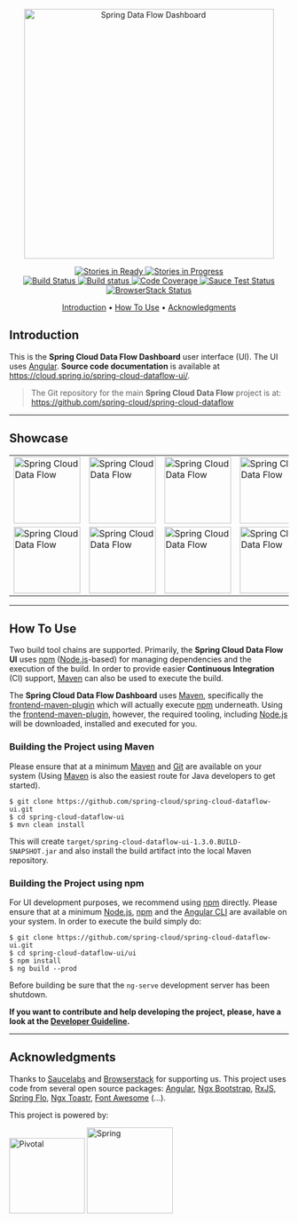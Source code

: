 
<p align="center">
  <a href="https://cloud.spring.io/spring-cloud-dataflow/">
    <img alt="Spring Data Flow Dashboard" title="Spring Data Flow Dashboard" src="https://i.imgur.com/ZfEGBE4.png" width="450">
  </a>
</p>

<p align="center">
  <a href="https://waffle.io/spring-cloud/spring-cloud-dataflow-ui">
    <img src="https://badge.waffle.io/spring-cloud/spring-cloud-dataflow-ui.svg?label=ready&title=Ready"
         alt="Stories in Ready">
  </a>
  <a href="https://waffle.io/spring-cloud/spring-cloud-dataflow-ui">
    <img src="https://badge.waffle.io/spring-cloud/spring-cloud-dataflow-ui.svg?label=In%20Progress&title=In%20Progress"
         alt="Stories in Progress">
  </a>
  <br />
  <a href="https://travis-ci.org/spring-cloud/spring-cloud-dataflow-ui">
    <img src="https://travis-ci.org/spring-cloud/spring-cloud-dataflow-ui.png?branch=master"
         alt="Build Status">
  </a>
  <a href="https://ci.appveyor.com/project/ghillert/spring-cloud-dataflow-ui/branch/master">
    <img src="https://ci.appveyor.com/api/projects/status/7pqco2aqjyaphp36/branch/master?svg=true"
         alt="Build status">
  </a>
  <a href="https://codecov.io/gh/spring-cloud/spring-cloud-dataflow-ui/branch/master">
    <img src="https://codecov.io/gh/spring-cloud/spring-cloud-dataflow-ui/branch/master/graph/badge.svg"
         alt="Code Coverage">
  </a>
  <a href="https://saucelabs.com/u/ghillert">
    <img src="https://saucelabs.com/buildstatus/ghillert"
         alt="Sauce Test Status">
  </a>
  <a href="https://www.browserstack.com/automate/public-build/T3pKbzdQK2RpVnkxZ2ZwN2tjeGFUSzdOQUJ2cG1GSDBYSlRvT00zZWV1bz0tLVpuMXk0eTJmN01ienhnbkNPbXJTanc9PQ==--b187f26b476b4d3f262b837e13f4be593c41e44c">
    <img src="https://www.browserstack.com/automate/badge.svg?badge_key=T3pKbzdQK2RpVnkxZ2ZwN2tjeGFUSzdOQUJ2cG1GSDBYSlRvT00zZWV1bz0tLVpuMXk0eTJmN01ienhnbkNPbXJTanc9PQ==--b187f26b476b4d3f262b837e13f4be593c41e44c"
         alt="BrowserStack Status">
  </a>
</p>

<p align="center">
  <a href="#introduction">Introduction</a> •
  <a href="#how-to-use">How To Use</a> •
  <a href="#acknowledgments">Acknowledgments</a>
</p>

## Introduction

This is the **Spring Cloud Data Flow Dashboard** user interface (UI). The UI uses [Angular][]. **Source code documentation** is available at https://cloud.spring.io/spring-cloud-dataflow-ui/.

> The Git repository for the main **Spring Cloud Data Flow** project is at: https://github.com/spring-cloud/spring-cloud-dataflow

---

## Showcase

<center>
  <table>
    <tr>
      <td><a href="https://raw.githubusercontent.com/spring-cloud/spring-cloud-dataflow/master/spring-cloud-dataflow-docs/src/main/asciidoc/images/dataflow-available-apps-list.png"><img width="120" alt="Spring Cloud Data Flow" src="https://raw.githubusercontent.com/spring-cloud/spring-cloud-dataflow/master/spring-cloud-dataflow-docs/src/main/asciidoc/images/dataflow-available-apps-list.png"></a></td>
      <td><a href="https://raw.githubusercontent.com/spring-cloud/spring-cloud-dataflow/master/spring-cloud-dataflow-docs/src/main/asciidoc/images/dataflow-bulk-import-applications.png"><img width="120" alt="Spring Cloud Data Flow" src="https://raw.githubusercontent.com/spring-cloud/spring-cloud-dataflow/master/spring-cloud-dataflow-docs/src/main/asciidoc/images/dataflow-bulk-import-applications.png"></a></td>
      <td><a href="https://raw.githubusercontent.com/spring-cloud/spring-cloud-dataflow/master/spring-cloud-dataflow-docs/src/main/asciidoc/images/dataflow-streams-list-definitions.png"><img width="120" alt="Spring Cloud Data Flow" src="https://raw.githubusercontent.com/spring-cloud/spring-cloud-dataflow/master/spring-cloud-dataflow-docs/src/main/asciidoc/images/dataflow-streams-list-definitions.png"></a></td>
      <td><a href="https://raw.githubusercontent.com/spring-cloud/spring-cloud-dataflow/master/spring-cloud-dataflow-docs/src/main/asciidoc/images/dataflow-flo-create-stream.png"><img width="120" alt="Spring Cloud Data Flow" src="https://raw.githubusercontent.com/spring-cloud/spring-cloud-dataflow/master/spring-cloud-dataflow-docs/src/main/asciidoc/images/dataflow-flo-create-stream.png"></a></td>
    </tr>
    <tr>
      <td><a href="https://raw.githubusercontent.com/spring-cloud/spring-cloud-dataflow/master/spring-cloud-dataflow-docs/src/main/asciidoc/images/dataflow-stream-deploy-builder.png"><img width="120" alt="Spring Cloud Data Flow" src="https://raw.githubusercontent.com/spring-cloud/spring-cloud-dataflow/master/spring-cloud-dataflow-docs/src/main/asciidoc/images/dataflow-stream-deploy-builder.png"></a></td>
      <td><a href="https://raw.githubusercontent.com/spring-cloud/spring-cloud-dataflow/master/spring-cloud-dataflow-docs/src/main/asciidoc/images/dataflow-task-apps-list.png"><img width="120" alt="Spring Cloud Data Flow" src="https://raw.githubusercontent.com/spring-cloud/spring-cloud-dataflow/master/spring-cloud-dataflow-docs/src/main/asciidoc/images/dataflow-task-apps-list.png"></a></td>
      <td><a href="https://raw.githubusercontent.com/spring-cloud/spring-cloud-dataflow/master/spring-cloud-dataflow-docs/src/main/asciidoc/images/dataflow-ctr-flo-tab.png"><img width="120" alt="Spring Cloud Data Flow" src="https://raw.githubusercontent.com/spring-cloud/spring-cloud-dataflow/master/spring-cloud-dataflow-docs/src/main/asciidoc/images/dataflow-ctr-flo-tab.png"></a></td>
      <td><a href="https://raw.githubusercontent.com/spring-cloud/spring-cloud-dataflow/master/spring-cloud-dataflow-docs/src/main/asciidoc/images/dataflow-jobs-job-execution-details.png"><img width="120" alt="Spring Cloud Data Flow" src="https://raw.githubusercontent.com/spring-cloud/spring-cloud-dataflow/master/spring-cloud-dataflow-docs/src/main/asciidoc/images/dataflow-jobs-job-execution-details.png"></a></td>
    </tr>
  </table>
</center>

---

## How To Use

Two build tool chains are supported. Primarily, the **Spring Cloud Data Flow UI** uses [npm][] ([Node.js][]-based) for managing dependencies and the execution of the build. In order to provide easier **Continuous Integration** (CI) support, [Maven][] can also be used to execute the build.

The **Spring Cloud Data Flow Dashboard** uses [Maven][], specifically the [frontend-maven-plugin][] which will actually execute [npm][] underneath. Using the [frontend-maven-plugin][], however, the required tooling, including [Node.js][] will be downloaded, installed and executed for you.

### Building the Project using Maven

Please ensure that at a minimum [Maven][] and [Git][] are available on your system (Using [Maven][] is also the easiest route for Java developers to get started).

	$ git clone https://github.com/spring-cloud/spring-cloud-dataflow-ui.git
	$ cd spring-cloud-dataflow-ui
	$ mvn clean install

This will create `target/spring-cloud-dataflow-ui-1.3.0.BUILD-SNAPSHOT.jar` and also install the build artifact into the local Maven repository.

### Building the Project using npm

For UI development purposes, we recommend using [npm][] directly. Please ensure that at a minimum [Node.js][], [npm][] and the [Angular CLI][] are available on your system. In order to execute the build simply do:

	$ git clone https://github.com/spring-cloud/spring-cloud-dataflow-ui.git
	$ cd spring-cloud-dataflow-ui/ui
	$ npm install
	$ ng build --prod

Before building be sure that the `ng-serve` development server has been shutdown.<br >

**If you want to contribute and help developing the project, please, have a look at the [Developer Guideline](README_DEV.md/#development).**

---

## Acknowledgments

Thanks to [Saucelabs](https://saucelabs.com/) and [Browserstack](https://www.browserstack.com/) for supporting us.
This project uses code from several open source packages:
[Angular](https://angular.io),
[Ngx Bootstrap](https://valor-software.com/),
[RxJS](https://github.com/ReactiveX/rxjs),
[Spring Flo](https://github.com/spring-projects/spring-flo),
[Ngx Toastr](https://github.com/scttcper/ngx-toastr),
[Font Awesome](https://fontawesome.com/v4.7.0/icons/) (...).

This project is powered by:

<a href="https://pivotal.io/"><img alt="Pivotal" width="136" title="Pivotal" src="https://i.imgur.com/XPeBw7A.png"></a> <a href="https://spring.io/"><img alt="Spring" title="Spring" src="https://i.imgur.com/az8Xady.png" width="155"></a>

[Angular]: https://angular.io/
[Angular CLI]: https://cli.angular.io/
[frontend-maven-plugin]: https://github.com/eirslett/frontend-maven-plugin
[Git]: https://git-scm.com/
[Maven]: https://maven.apache.org/
[Node.js]: https://nodejs.org/
[npm]: https://www.npmjs.com/
[Protractor]: https://github.com/angular/protractor
